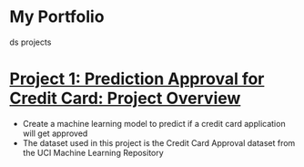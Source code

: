 
# My Portfolio
ds projects

# [Project 1: Prediction Approval for Credit Card: Project Overview ](https://github.com/christineoeoeo/creditcard_approval)
* Create a machine learning model to predict if a credit card application will get approved
* The dataset used in this project is the Credit Card Approval dataset from the UCI Machine Learning Repository
